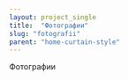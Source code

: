 ```yaml
---
layout: project_single
title:  "Фотографии"
slug: "fotografii"
parent: "home-curtain-style"
---
```

Фотографии